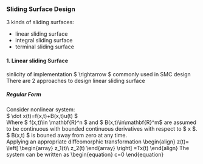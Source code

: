 ### Sliding Surface Design
3 kinds of sliding surfaces:
* linear sliding surface
* integral sliding surface
* terminal sliding surface

#### 1. Linear sliding Surface
sinlicity of implementation $ \rightarrow $ commonly used in SMC design  
There are 2 approaches to design linear sliding surface  
##### Regular Form
Consider nonlinear system:  
$ \dot x(t)=f(x,t)+B(x,t)u(t) $  
Where $ f(x,t)\in \mathbf{R}^n $ and $ B(x,t)\in\mathbf{R}^m$ are assumed to be continuous with bounded continuous derivatives with respect to $ x $. $ B(x,t) $ is bouned away from zero at any time.  
Applying an appropriate diffeomorphic transformation
\begin{align} 
z(t)=
\left[
\begin{array}
z_1(t)\\
z_2(t)
\end{array}
\right]
=Tx(t)
\end{align}
The system can be written as
\begin{equation}
c=0
\end{equation}
